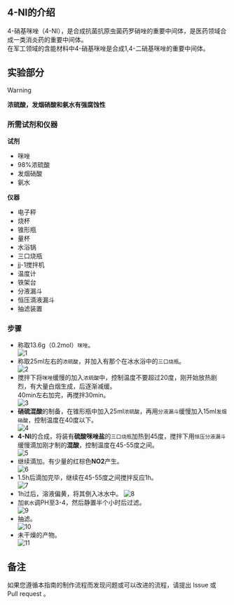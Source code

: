 ## 4-NI的介绍

4-硝基咪唑（4-NI），是合成抗菌抗原虫菌药罗硝唑的重要中间体，是医药领域合成一类消炎药的重要中间体。  
在军工领域的含能材料中4-硝基咪唑是合成1,4-二硝基咪唑的重要中间体。

## 实验部分

> [!Warning]  
> **浓硫酸，发烟硝酸和氨水有强腐蚀性**

### 所需试剂和仪器

**试剂** 

* 咪唑
* 98%浓硫酸
* 发烟硝酸
* 氨水

**仪器**

* 电子秤
* 烧杯
* 锥形瓶
* 量杯
* 水浴锅
* 三口烧瓶
* jj-1搅拌机
* 温度计
* 铁架台
* 分液漏斗
* 恒压滴液漏斗
* 抽滤装置

### 步骤

* 称取13.6g（0.2mol）`咪唑`。  
![1](1.png)  
* 称取25ml左右的`浓硫酸`，并加入有那个在冰水浴中的`三口烧瓶`。  
![2](2.png)  
* 搅拌下将`咪唑`缓慢的加入`浓硫酸`中，控制温度不要超过20度，刚开始放热剧烈，有大量白烟生成，后逐渐减缓。  
40min左右加完，再搅拌30min。  
![3](3.png)  
* **硝硫混酸**的制备，在锥形瓶中加入25ml`浓硫酸`，再用`分液漏斗`缓慢加入15ml`发烟硝酸`，控制温度在40度以下。  
![4](4.png)  
* **4-NI**的合成，将装有**硫酸咪唑盐**的`三口烧瓶`加热到45度，搅拌下用`恒压分液漏斗`缓慢滴加刚才制的**混酸**，控制温度在45-55度之间。  
![5](5.png)  
* 继续滴加。有少量的红棕色**NO2**产生。  
![6](6.png)  
* 1.5h后滴加完毕，继续在45-55度之间搅拌反应1h。  
![7](7.png)  
* 1h过后，溶液偏黄，将其倒入冰水中。 
![8](8.png)  
* 加`氨水`调PH至3-4，然后静置半个小时后过滤。  
![9](9.png)  
* 抽滤。  
![10](10.png)  
* 未干燥的产物。  
![11](11.png)   

## 备注

如果您遵循本指南的制作流程而发现问题或可以改进的流程，请提出 Issue 或 Pull request 。